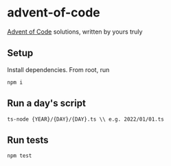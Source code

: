 # advent-of-code

[Advent of Code](https://adventofcode.com/) solutions, written by yours truly

## Setup
Install dependencies. From root, run
```
npm i
```

## Run a day's script

```
ts-node {YEAR}/{DAY}/{DAY}.ts \\ e.g. 2022/01/01.ts
```

## Run tests

```
npm test
```
